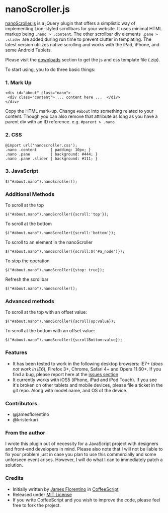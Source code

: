 # nanoScroller.js
[nanoScroller.js](http://jamesflorentino.com/jquery.nanoscroller) is a jQuery plugin that offers a simplistic way of implementing Lion-styled scrollbars for your website.
It uses minimal HTML markup being `.nano > .content`. The other scrollbar div elements `.pane > .slider` are added during run time to prevent clutter in templating. The latest version utilizes native scrolling and works with the iPad, iPhone, and some Android Tablets.

Please visit the [downloads](https://github.com/jamesflorentino/nanoScrollerJS/downloads) section to get the js and css template file (.zip).

To start using, you to do three basic things:

### 1. Mark Up

    <div id="about" class="nano">
     <div class="content"> ... content here ...  </div> 
    </div>

Copy the HTML mark-up. Change `#about` into something related to your content. Though you can also remove that attribute as long as you have a parent div with an ID reference. e.g. `#parent > .nano`

### 2. CSS

    @import url('nanoscroller.css');
    .nano .content      { padding: 10px; }
    .nano .pane         { background: #444; }
    .nano .pane .slider { background: #111; }

### 3. JavaScript

    $("#about.nano").nanoScroller();

### Additional Methods

To scroll at the top

    $("#about.nano").nanoScroller({scroll:'top'});

To scroll at the bottom

    $("#about.nano").nanoScroller({scroll:'bottom'});

To scroll to an element in the nanoScroller

    $("#about.nano").nanoScroller({scroll:$('#a_node')});

To stop the operation

    $("#about.nano").nanoScroller({stop: true});

Refresh the scrollbar

    $("#about.nano").nanoScroller();


### Advanced methods

To scroll at the top with an offset value:

    $("#about.nano").nanoScroller({scrollTop:value});

To scroll at the bottom with an offset value:

    $("#about.nano").nanoScroller({scrollBottom:value});

### Features
- It has been tested to work in the following desktop browsers: IE7+ (_does not work in IE6_), Firefox 3+, Chrome, Safari 4+ and Opera 11.60+. If you find a bug, please report here at the [issues section](https://github.com/jamesflorentino/nanoScrollerJS/issues)
- It currently works with iOS5 (iPhone, iPad and iPod Touch). If you see it's broken on other tablets and mobile devices, please file a ticket in the git repo. Along with model name, and OS of the device.

### Contributors
- @jamesflorentino
- @kristerkari

### From the author
I wrote this plugin out of necessity for a JavaScript project with designers and front-end developers in mind. Please also note that I will not be liable to fix your problem just in case you plan to use this commercially and some unforseen event arises. However, I will do what I can to immediately patch a solution.

### Credits
- Initially written by [James Florentino](http://jamesflorentino.com) in [CoffeeScript](http://coffeescript.org)
- Released under [MIT License](http://www.opensource.org/licenses/mit-license.php)
- If you write CoffeeScript and you wish to improve the code, please feel free to fork the project.

